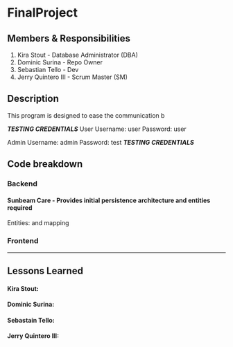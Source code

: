 # FinalProject

## Members & Responsibilities
1. Kira Stout - Database Administrator (DBA)
2. Dominic Surina - Repo Owner
3. Sebastian Tello - Dev
4. Jerry Quintero III - Scrum Master (SM)

## Description
This program is designed to ease the communication b



***TESTING CREDENTIALS***
User
Username: user
Password: user

Admin
Username: admin
Password: test
***TESTING CREDENTIALS***

## Code breakdown
### Backend
#### Sunbeam Care - Provides initial persistence architecture and entities required<br>
Entities: and mapping<br>

### Frontend



<hr>

## Lessons Learned

#### Kira Stout:

#### Dominic Surina:

#### Sebastain Tello:

#### Jerry Quintero III: